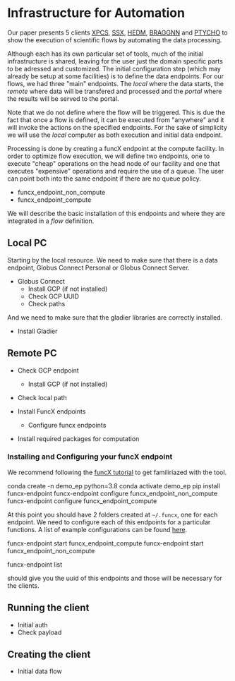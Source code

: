 # Infrastructure for Automation

Our paper presents 5 clients [XPCS](), [SSX](), [HEDM](), [BRAGGNN]() and [PTYCHO]() to show the execution of scientific flows by automating the data processing.

Although each has its own particular set of tools, much of the initial infrastructure is shared, leaving for the user just the domain specific parts to be adressed and customized. The initial configuration step (which may already be setup at some facilities) is to define the data endpoints. For our flows, we had three "main" endpoints. The _local_ where the data starts, the _remote_ where data will be transfered and processed and the _portal_ where the results will be served to the portal.

Note that we do not define where the flow will be triggered. This is due the fact that once a flow is defined, it can be executed from "anywhere" and it will invoke the actions on the specified endpoints. For the sake of simplicity we will use the _local_ computer as both execution and initial data endpoint.

Processing is done by creating a funcX endpoint at the compute facility. In order to optimize flow execution, we will define two endpoints, one to execute "cheap" operations on the head node of our facility and one that executes "expensive" operations and require the use of a queue. The user can point both into the same endpoint if there are no queue policy.

* funcx_endpoint_non_compute
* funcx_endpoint_compute

We will describe the basic installation of this endpoints and where they are integrated in a _flow_ definition.

## Local PC

Starting by the local resource. We need to make sure that there is a data endpoint, Globus Connect Personal or Globus Connect Server.
* Globus Connect 
  * Install GCP (if not installed) 
  * Check GCP UUID
  * Check paths

And we need to make sure that the gladier libraries are correctly installed.

* Install Gladier

## Remote PC

* Check GCP endpoint
  * Install GCP (if not installed)
* Check local path

* Install FuncX endpoints
  * Configure funcx endpoints

* Install required packages for computation

### Installing and Configuring your funcX endpoint

We recommend following the [funcX tutorial](https://funcx.readthedocs.io/en/latest/Tutorial.html
) to get familiriazed with the tool.

  conda create -n demo_ep python=3.8
  conda activate demo_ep
  pip install funcx-endpoint
  funcx-endpoint configure funcx_endpoint_non_compute
  funcx-endpoint configure funcx_endpoint_compute

At this point you should have 2 folders created at `~/.funcx`, one for each endpoint.
We need to configure each of this endpoints for a particular functions. A list of example configurations can be found [here](funcx_ep_list).

  funcx-endpoint start funcx_endpoint_compute
  funcx-endpoint start funcx_endpoint_non_compute

  funcx-endpoint list 

should give you the uuid of this endpoints and those will be necessary for the clients.



## Running the client

* Initial auth
* Check payload

## Creating the client

* Initial data flow

